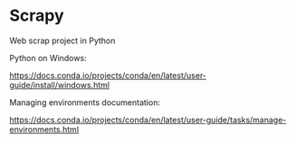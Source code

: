 # Scrapy
Web scrap project in Python


Python on Windows: 

https://docs.conda.io/projects/conda/en/latest/user-guide/install/windows.html

Managing environments documentation:

https://docs.conda.io/projects/conda/en/latest/user-guide/tasks/manage-environments.html
